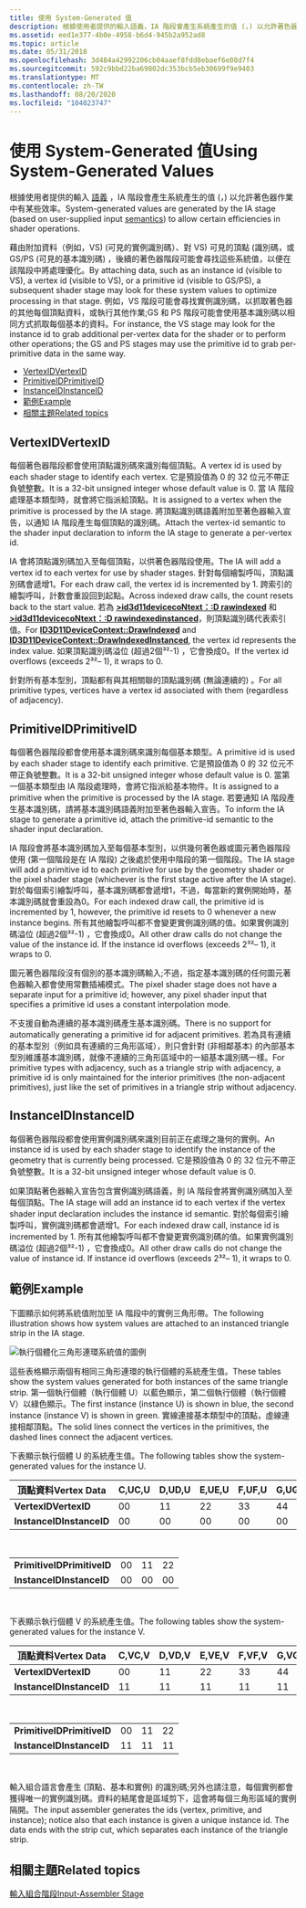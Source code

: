 ```yaml
---
title: 使用 System-Generated 值
description: 根據使用者提供的輸入語義，IA 階段會產生系統產生的值 (，) 以允許著色器作業中有某些效率。
ms.assetid: eed1e377-4b0e-4958-b6d4-945b2a952ad8
ms.topic: article
ms.date: 05/31/2018
ms.openlocfilehash: 3d484a42992206cb04aaef8fdd8ebaef6e08d7f4
ms.sourcegitcommit: 592c9bbd22ba69802dc353bcb5eb30699f9e9403
ms.translationtype: MT
ms.contentlocale: zh-TW
ms.lasthandoff: 08/20/2020
ms.locfileid: "104023747"
---
```

# <a name="using-system-generated-values"></a><span data-ttu-id="664e3-103">使用 System-Generated 值</span><span class="sxs-lookup"><span data-stu-id="664e3-103">Using System-Generated Values</span></span>

<span data-ttu-id="664e3-104">根據使用者提供的輸入 [語義](/windows/desktop/direct3dhlsl/dx-graphics-hlsl-semantics) ，IA 階段會產生系統產生的值 (，) 以允許著色器作業中有某些效率。</span><span class="sxs-lookup"><span data-stu-id="664e3-104">System-generated values are generated by the IA stage (based on user-supplied input [semantics](/windows/desktop/direct3dhlsl/dx-graphics-hlsl-semantics)) to allow certain efficiencies in shader operations.</span></span>

<span data-ttu-id="664e3-105">藉由附加資料（例如，VS)  (可見的實例識別碼）、對 VS) 可見的頂點 (識別碼，或 GS/PS (可見的基本識別碼) ，後續的著色器階段可能會尋找這些系統值，以便在該階段中將處理優化。</span><span class="sxs-lookup"><span data-stu-id="664e3-105">By attaching data, such as an instance id (visible to VS), a vertex id (visible to VS), or a primitive id (visible to GS/PS), a subsequent shader stage may look for these system values to optimize processing in that stage.</span></span> <span data-ttu-id="664e3-106">例如，VS 階段可能會尋找實例識別碼，以抓取著色器的其他每個頂點資料，或執行其他作業;GS 和 PS 階段可能會使用基本識別碼以相同方式抓取每個基本的資料。</span><span class="sxs-lookup"><span data-stu-id="664e3-106">For instance, the VS stage may look for the instance id to grab additional per-vertex data for the shader or to perform other operations; the GS and PS stages may use the primitive id to grab per-primitive data in the same way.</span></span>

-   [<span data-ttu-id="664e3-107">VertexID</span><span class="sxs-lookup"><span data-stu-id="664e3-107">VertexID</span></span>](#vertexid)
-   [<span data-ttu-id="664e3-108">PrimitiveID</span><span class="sxs-lookup"><span data-stu-id="664e3-108">PrimitiveID</span></span>](#primitiveid)
-   [<span data-ttu-id="664e3-109">InstanceID</span><span class="sxs-lookup"><span data-stu-id="664e3-109">InstanceID</span></span>](#instanceid)
-   [<span data-ttu-id="664e3-110">範例</span><span class="sxs-lookup"><span data-stu-id="664e3-110">Example</span></span>](#example)
-   [<span data-ttu-id="664e3-111">相關主題</span><span class="sxs-lookup"><span data-stu-id="664e3-111">Related topics</span></span>](#related-topics)

## <a name="vertexid"></a><span data-ttu-id="664e3-112">VertexID</span><span class="sxs-lookup"><span data-stu-id="664e3-112">VertexID</span></span>

<span data-ttu-id="664e3-113">每個著色器階段都會使用頂點識別碼來識別每個頂點。</span><span class="sxs-lookup"><span data-stu-id="664e3-113">A vertex id is used by each shader stage to identify each vertex.</span></span> <span data-ttu-id="664e3-114">它是預設值為 0 的 32 位元不帶正負號整數。</span><span class="sxs-lookup"><span data-stu-id="664e3-114">It is a 32-bit unsigned integer whose default value is 0.</span></span> <span data-ttu-id="664e3-115">當 IA 階段處理基本類型時，就會將它指派給頂點。</span><span class="sxs-lookup"><span data-stu-id="664e3-115">It is assigned to a vertex when the primitive is processed by the IA stage.</span></span> <span data-ttu-id="664e3-116">將頂點識別碼語義附加至著色器輸入宣告，以通知 IA 階段產生每個頂點的識別碼。</span><span class="sxs-lookup"><span data-stu-id="664e3-116">Attach the vertex-id semantic to the shader input declaration to inform the IA stage to generate a per-vertex id.</span></span>

<span data-ttu-id="664e3-117">IA 會將頂點識別碼加入至每個頂點，以供著色器階段使用。</span><span class="sxs-lookup"><span data-stu-id="664e3-117">The IA will add a vertex id to each vertex for use by shader stages.</span></span> <span data-ttu-id="664e3-118">針對每個繪製呼叫，頂點識別碼會遞增1。</span><span class="sxs-lookup"><span data-stu-id="664e3-118">For each draw call, the vertex id is incremented by 1.</span></span> <span data-ttu-id="664e3-119">跨索引的繪製呼叫，計數會重設回到起點。</span><span class="sxs-lookup"><span data-stu-id="664e3-119">Across indexed draw calls, the count resets back to the start value.</span></span> <span data-ttu-id="664e3-120">若為 [**>id3d11devicecoNtext：:D rawindexed**](/windows/desktop/api/D3D11/nf-d3d11-id3d11devicecontext-drawindexed) 和 [**>id3d11devicecoNtext：:D rawindexedinstanced**](/windows/desktop/api/D3D11/nf-d3d11-id3d11devicecontext-drawindexedinstanced)，則頂點識別碼代表索引值。</span><span class="sxs-lookup"><span data-stu-id="664e3-120">For [**ID3D11DeviceContext::DrawIndexed**](/windows/desktop/api/D3D11/nf-d3d11-id3d11devicecontext-drawindexed) and [**ID3D11DeviceContext::DrawIndexedInstanced**](/windows/desktop/api/D3D11/nf-d3d11-id3d11devicecontext-drawindexedinstanced), the vertex id represents the index value.</span></span> <span data-ttu-id="664e3-121">如果頂點識別碼溢位 (超過2個³²-1) ，它會換成0。</span><span class="sxs-lookup"><span data-stu-id="664e3-121">If the vertex id overflows (exceeds 2³²– 1), it wraps to 0.</span></span>

<span data-ttu-id="664e3-122">針對所有基本型別，頂點都有與其相關聯的頂點識別碼 (無論連續的) 。</span><span class="sxs-lookup"><span data-stu-id="664e3-122">For all primitive types, vertices have a vertex id associated with them (regardless of adjacency).</span></span>

## <a name="primitiveid"></a><span data-ttu-id="664e3-123">PrimitiveID</span><span class="sxs-lookup"><span data-stu-id="664e3-123">PrimitiveID</span></span>

<span data-ttu-id="664e3-124">每個著色器階段都會使用基本識別碼來識別每個基本類型。</span><span class="sxs-lookup"><span data-stu-id="664e3-124">A primitive id is used by each shader stage to identify each primitive.</span></span> <span data-ttu-id="664e3-125">它是預設值為 0 的 32 位元不帶正負號整數。</span><span class="sxs-lookup"><span data-stu-id="664e3-125">It is a 32-bit unsigned integer whose default value is 0.</span></span> <span data-ttu-id="664e3-126">當第一個基本類型由 IA 階段處理時，會將它指派給基本物件。</span><span class="sxs-lookup"><span data-stu-id="664e3-126">It is assigned to a primitive when the primitive is processed by the IA stage.</span></span> <span data-ttu-id="664e3-127">若要通知 IA 階段產生基本識別碼，請將基本識別碼語義附加至著色器輸入宣告。</span><span class="sxs-lookup"><span data-stu-id="664e3-127">To inform the IA stage to generate a primitive id, attach the primitive-id semantic to the shader input declaration.</span></span>

<span data-ttu-id="664e3-128">IA 階段會將基本識別碼加入至每個基本型別，以供幾何著色器或圖元著色器階段使用 (第一個階段是在 IA 階段) 之後處於使用中階段的第一個階段。</span><span class="sxs-lookup"><span data-stu-id="664e3-128">The IA stage will add a primitive id to each primitive for use by the geometry shader or the pixel shader stage (whichever is the first stage active after the IA stage).</span></span> <span data-ttu-id="664e3-129">對於每個索引繪製呼叫，基本識別碼都會遞增1，不過，每當新的實例開始時，基本識別碼就會重設為0。</span><span class="sxs-lookup"><span data-stu-id="664e3-129">For each indexed draw call, the primitive id is incremented by 1, however, the primitive id resets to 0 whenever a new instance begins.</span></span> <span data-ttu-id="664e3-130">所有其他繪製呼叫都不會變更實例識別碼的值。如果實例識別碼溢位 (超過2個³²-1) ，它會換成0。</span><span class="sxs-lookup"><span data-stu-id="664e3-130">All other draw calls do not change the value of the instance id. If the instance id overflows (exceeds 2³²– 1), it wraps to 0.</span></span>

<span data-ttu-id="664e3-131">圖元著色器階段沒有個別的基本識別碼輸入;不過，指定基本識別碼的任何圖元著色器輸入都會使用常數插補模式。</span><span class="sxs-lookup"><span data-stu-id="664e3-131">The pixel shader stage does not have a separate input for a primitive id; however, any pixel shader input that specifies a primitive id uses a constant interpolation mode.</span></span>

<span data-ttu-id="664e3-132">不支援自動為連續的基本識別碼產生基本識別碼。</span><span class="sxs-lookup"><span data-stu-id="664e3-132">There is no support for automatically generating a primitive id for adjacent primitives.</span></span> <span data-ttu-id="664e3-133">若為具有連續的基本型別（例如具有連續的三角形區域），則只會針對 (非相鄰基本) 的內部基本型別維護基本識別碼，就像不連續的三角形區域中的一組基本識別碼一樣。</span><span class="sxs-lookup"><span data-stu-id="664e3-133">For primitive types with adjacency, such as a triangle strip with adjacency, a primitive id is only maintained for the interior primitives (the non-adjacent primitives), just like the set of primitives in a triangle strip without adjacency.</span></span>

## <a name="instanceid"></a><span data-ttu-id="664e3-134">InstanceID</span><span class="sxs-lookup"><span data-stu-id="664e3-134">InstanceID</span></span>

<span data-ttu-id="664e3-135">每個著色器階段都會使用實例識別碼來識別目前正在處理之幾何的實例。</span><span class="sxs-lookup"><span data-stu-id="664e3-135">An instance id is used by each shader stage to identify the instance of the geometry that is currently being processed.</span></span> <span data-ttu-id="664e3-136">它是預設值為 0 的 32 位元不帶正負號整數。</span><span class="sxs-lookup"><span data-stu-id="664e3-136">It is a 32-bit unsigned integer whose default value is 0.</span></span>

<span data-ttu-id="664e3-137">如果頂點著色器輸入宣告包含實例識別碼語義，則 IA 階段會將實例識別碼加入至每個頂點。</span><span class="sxs-lookup"><span data-stu-id="664e3-137">The IA stage will add an instance id to each vertex if the vertex shader input declaration includes the instance id semantic.</span></span> <span data-ttu-id="664e3-138">對於每個索引繪製呼叫，實例識別碼都會遞增1。</span><span class="sxs-lookup"><span data-stu-id="664e3-138">For each indexed draw call, instance id is incremented by 1.</span></span> <span data-ttu-id="664e3-139">所有其他繪製呼叫都不會變更實例識別碼的值。如果實例識別碼溢位 (超過2個³²-1) ，它會換成0。</span><span class="sxs-lookup"><span data-stu-id="664e3-139">All other draw calls do not change the value of instance id. If instance id overflows (exceeds 2³²– 1), it wraps to 0.</span></span>

## <a name="example"></a><span data-ttu-id="664e3-140">範例</span><span class="sxs-lookup"><span data-stu-id="664e3-140">Example</span></span>

<span data-ttu-id="664e3-141">下圖顯示如何將系統值附加至 IA 階段中的實例三角形帶。</span><span class="sxs-lookup"><span data-stu-id="664e3-141">The following illustration shows how system values are attached to an instanced triangle strip in the IA stage.</span></span>

![執行個體化三角形連環系統值的圖例](images/d3d10-ia-example.png)

<span data-ttu-id="664e3-143">這些表格顯示兩個有相同三角形連環的執行個體的系統產生值。</span><span class="sxs-lookup"><span data-stu-id="664e3-143">These tables show the system values generated for both instances of the same triangle strip.</span></span> <span data-ttu-id="664e3-144">第一個執行個體（執行個體 U）以藍色顯示，第二個執行個體（執行個體 V）以綠色顯示。</span><span class="sxs-lookup"><span data-stu-id="664e3-144">The first instance (instance U) is shown in blue, the second instance (instance V) is shown in green.</span></span> <span data-ttu-id="664e3-145">實線連接基本類型中的頂點，虛線連接相鄰頂點。</span><span class="sxs-lookup"><span data-stu-id="664e3-145">The solid lines connect the vertices in the primitives, the dashed lines connect the adjacent vertices.</span></span>

<span data-ttu-id="664e3-146">下表顯示執行個體 U 的系統產生值。</span><span class="sxs-lookup"><span data-stu-id="664e3-146">The following tables show the system-generated values for the instance U.</span></span>



| <span data-ttu-id="664e3-147">頂點資料</span><span class="sxs-lookup"><span data-stu-id="664e3-147">Vertex Data</span></span>    | <span data-ttu-id="664e3-148">C,U</span><span class="sxs-lookup"><span data-stu-id="664e3-148">C,U</span></span> | <span data-ttu-id="664e3-149">D,U</span><span class="sxs-lookup"><span data-stu-id="664e3-149">D,U</span></span> | <span data-ttu-id="664e3-150">E,U</span><span class="sxs-lookup"><span data-stu-id="664e3-150">E,U</span></span> | <span data-ttu-id="664e3-151">F,U</span><span class="sxs-lookup"><span data-stu-id="664e3-151">F,U</span></span> | <span data-ttu-id="664e3-152">G,U</span><span class="sxs-lookup"><span data-stu-id="664e3-152">G,U</span></span> | <span data-ttu-id="664e3-153">H,U</span><span class="sxs-lookup"><span data-stu-id="664e3-153">H,U</span></span> | <span data-ttu-id="664e3-154">I,U</span><span class="sxs-lookup"><span data-stu-id="664e3-154">I,U</span></span> | <span data-ttu-id="664e3-155">J,U</span><span class="sxs-lookup"><span data-stu-id="664e3-155">J,U</span></span> | <span data-ttu-id="664e3-156">K,U</span><span class="sxs-lookup"><span data-stu-id="664e3-156">K,U</span></span> | <span data-ttu-id="664e3-157">L,U</span><span class="sxs-lookup"><span data-stu-id="664e3-157">L,U</span></span> |
|----------------|-----|-----|-----|-----|-----|-----|-----|-----|-----|-----|
| <span data-ttu-id="664e3-158">**VertexID**</span><span class="sxs-lookup"><span data-stu-id="664e3-158">**VertexID**</span></span>   | <span data-ttu-id="664e3-159">0</span><span class="sxs-lookup"><span data-stu-id="664e3-159">0</span></span>   | <span data-ttu-id="664e3-160">1</span><span class="sxs-lookup"><span data-stu-id="664e3-160">1</span></span>   | <span data-ttu-id="664e3-161">2</span><span class="sxs-lookup"><span data-stu-id="664e3-161">2</span></span>   | <span data-ttu-id="664e3-162">3</span><span class="sxs-lookup"><span data-stu-id="664e3-162">3</span></span>   | <span data-ttu-id="664e3-163">4</span><span class="sxs-lookup"><span data-stu-id="664e3-163">4</span></span>   | <span data-ttu-id="664e3-164">5</span><span class="sxs-lookup"><span data-stu-id="664e3-164">5</span></span>   | <span data-ttu-id="664e3-165">6</span><span class="sxs-lookup"><span data-stu-id="664e3-165">6</span></span>   | <span data-ttu-id="664e3-166">7</span><span class="sxs-lookup"><span data-stu-id="664e3-166">7</span></span>   | <span data-ttu-id="664e3-167">8</span><span class="sxs-lookup"><span data-stu-id="664e3-167">8</span></span>   | <span data-ttu-id="664e3-168">9</span><span class="sxs-lookup"><span data-stu-id="664e3-168">9</span></span>   |
| <span data-ttu-id="664e3-169">**InstanceID**</span><span class="sxs-lookup"><span data-stu-id="664e3-169">**InstanceID**</span></span> | <span data-ttu-id="664e3-170">0</span><span class="sxs-lookup"><span data-stu-id="664e3-170">0</span></span>   | <span data-ttu-id="664e3-171">0</span><span class="sxs-lookup"><span data-stu-id="664e3-171">0</span></span>   | <span data-ttu-id="664e3-172">0</span><span class="sxs-lookup"><span data-stu-id="664e3-172">0</span></span>   | <span data-ttu-id="664e3-173">0</span><span class="sxs-lookup"><span data-stu-id="664e3-173">0</span></span>   | <span data-ttu-id="664e3-174">0</span><span class="sxs-lookup"><span data-stu-id="664e3-174">0</span></span>   | <span data-ttu-id="664e3-175">0</span><span class="sxs-lookup"><span data-stu-id="664e3-175">0</span></span>   | <span data-ttu-id="664e3-176">0</span><span class="sxs-lookup"><span data-stu-id="664e3-176">0</span></span>   | <span data-ttu-id="664e3-177">0</span><span class="sxs-lookup"><span data-stu-id="664e3-177">0</span></span>   | <span data-ttu-id="664e3-178">0</span><span class="sxs-lookup"><span data-stu-id="664e3-178">0</span></span>   | <span data-ttu-id="664e3-179">0</span><span class="sxs-lookup"><span data-stu-id="664e3-179">0</span></span>   |



 



|                 |     |     |     |
|-----------------|-----|-----|-----|
| <span data-ttu-id="664e3-180">**PrimitiveID**</span><span class="sxs-lookup"><span data-stu-id="664e3-180">**PrimitiveID**</span></span> | <span data-ttu-id="664e3-181">0</span><span class="sxs-lookup"><span data-stu-id="664e3-181">0</span></span>   | <span data-ttu-id="664e3-182">1</span><span class="sxs-lookup"><span data-stu-id="664e3-182">1</span></span>   | <span data-ttu-id="664e3-183">2</span><span class="sxs-lookup"><span data-stu-id="664e3-183">2</span></span>   |
| <span data-ttu-id="664e3-184">**InstanceID**</span><span class="sxs-lookup"><span data-stu-id="664e3-184">**InstanceID**</span></span>  | <span data-ttu-id="664e3-185">0</span><span class="sxs-lookup"><span data-stu-id="664e3-185">0</span></span>   | <span data-ttu-id="664e3-186">0</span><span class="sxs-lookup"><span data-stu-id="664e3-186">0</span></span>   | <span data-ttu-id="664e3-187">0</span><span class="sxs-lookup"><span data-stu-id="664e3-187">0</span></span>   |



 

<span data-ttu-id="664e3-188">下表顯示執行個體 V 的系統產生值。</span><span class="sxs-lookup"><span data-stu-id="664e3-188">The following tables show the system-generated values for the instance V.</span></span>



| <span data-ttu-id="664e3-189">頂點資料</span><span class="sxs-lookup"><span data-stu-id="664e3-189">Vertex Data</span></span>    | <span data-ttu-id="664e3-190">C,V</span><span class="sxs-lookup"><span data-stu-id="664e3-190">C,V</span></span> | <span data-ttu-id="664e3-191">D,V</span><span class="sxs-lookup"><span data-stu-id="664e3-191">D,V</span></span> | <span data-ttu-id="664e3-192">E,V</span><span class="sxs-lookup"><span data-stu-id="664e3-192">E,V</span></span> | <span data-ttu-id="664e3-193">F,V</span><span class="sxs-lookup"><span data-stu-id="664e3-193">F,V</span></span> | <span data-ttu-id="664e3-194">G,V</span><span class="sxs-lookup"><span data-stu-id="664e3-194">G,V</span></span> | <span data-ttu-id="664e3-195">H,V</span><span class="sxs-lookup"><span data-stu-id="664e3-195">H,V</span></span> | <span data-ttu-id="664e3-196">I,V</span><span class="sxs-lookup"><span data-stu-id="664e3-196">I,V</span></span> | <span data-ttu-id="664e3-197">J,V</span><span class="sxs-lookup"><span data-stu-id="664e3-197">J,V</span></span> | <span data-ttu-id="664e3-198">K,V</span><span class="sxs-lookup"><span data-stu-id="664e3-198">K,V</span></span> | <span data-ttu-id="664e3-199">L,V</span><span class="sxs-lookup"><span data-stu-id="664e3-199">L,V</span></span> |
|----------------|-----|-----|-----|-----|-----|-----|-----|-----|-----|-----|
| <span data-ttu-id="664e3-200">**VertexID**</span><span class="sxs-lookup"><span data-stu-id="664e3-200">**VertexID**</span></span>   | <span data-ttu-id="664e3-201">0</span><span class="sxs-lookup"><span data-stu-id="664e3-201">0</span></span>   | <span data-ttu-id="664e3-202">1</span><span class="sxs-lookup"><span data-stu-id="664e3-202">1</span></span>   | <span data-ttu-id="664e3-203">2</span><span class="sxs-lookup"><span data-stu-id="664e3-203">2</span></span>   | <span data-ttu-id="664e3-204">3</span><span class="sxs-lookup"><span data-stu-id="664e3-204">3</span></span>   | <span data-ttu-id="664e3-205">4</span><span class="sxs-lookup"><span data-stu-id="664e3-205">4</span></span>   | <span data-ttu-id="664e3-206">5</span><span class="sxs-lookup"><span data-stu-id="664e3-206">5</span></span>   | <span data-ttu-id="664e3-207">6</span><span class="sxs-lookup"><span data-stu-id="664e3-207">6</span></span>   | <span data-ttu-id="664e3-208">7</span><span class="sxs-lookup"><span data-stu-id="664e3-208">7</span></span>   | <span data-ttu-id="664e3-209">8</span><span class="sxs-lookup"><span data-stu-id="664e3-209">8</span></span>   | <span data-ttu-id="664e3-210">9</span><span class="sxs-lookup"><span data-stu-id="664e3-210">9</span></span>   |
| <span data-ttu-id="664e3-211">**InstanceID**</span><span class="sxs-lookup"><span data-stu-id="664e3-211">**InstanceID**</span></span> | <span data-ttu-id="664e3-212">1</span><span class="sxs-lookup"><span data-stu-id="664e3-212">1</span></span>   | <span data-ttu-id="664e3-213">1</span><span class="sxs-lookup"><span data-stu-id="664e3-213">1</span></span>   | <span data-ttu-id="664e3-214">1</span><span class="sxs-lookup"><span data-stu-id="664e3-214">1</span></span>   | <span data-ttu-id="664e3-215">1</span><span class="sxs-lookup"><span data-stu-id="664e3-215">1</span></span>   | <span data-ttu-id="664e3-216">1</span><span class="sxs-lookup"><span data-stu-id="664e3-216">1</span></span>   | <span data-ttu-id="664e3-217">1</span><span class="sxs-lookup"><span data-stu-id="664e3-217">1</span></span>   | <span data-ttu-id="664e3-218">1</span><span class="sxs-lookup"><span data-stu-id="664e3-218">1</span></span>   | <span data-ttu-id="664e3-219">1</span><span class="sxs-lookup"><span data-stu-id="664e3-219">1</span></span>   | <span data-ttu-id="664e3-220">1</span><span class="sxs-lookup"><span data-stu-id="664e3-220">1</span></span>   | <span data-ttu-id="664e3-221">1</span><span class="sxs-lookup"><span data-stu-id="664e3-221">1</span></span>   |



 



|                 |     |     |     |
|-----------------|-----|-----|-----|
| <span data-ttu-id="664e3-222">**PrimitiveID**</span><span class="sxs-lookup"><span data-stu-id="664e3-222">**PrimitiveID**</span></span> | <span data-ttu-id="664e3-223">0</span><span class="sxs-lookup"><span data-stu-id="664e3-223">0</span></span>   | <span data-ttu-id="664e3-224">1</span><span class="sxs-lookup"><span data-stu-id="664e3-224">1</span></span>   | <span data-ttu-id="664e3-225">2</span><span class="sxs-lookup"><span data-stu-id="664e3-225">2</span></span>   |
| <span data-ttu-id="664e3-226">**InstanceID**</span><span class="sxs-lookup"><span data-stu-id="664e3-226">**InstanceID**</span></span>  | <span data-ttu-id="664e3-227">1</span><span class="sxs-lookup"><span data-stu-id="664e3-227">1</span></span>   | <span data-ttu-id="664e3-228">1</span><span class="sxs-lookup"><span data-stu-id="664e3-228">1</span></span>   | <span data-ttu-id="664e3-229">1</span><span class="sxs-lookup"><span data-stu-id="664e3-229">1</span></span>   |



 

<span data-ttu-id="664e3-230">輸入組合語言會產生 (頂點、基本和實例) 的識別碼;另外也請注意，每個實例都會獲得唯一的實例識別碼。資料的結尾會是區域剪下，這會將每個三角形區域的實例隔開。</span><span class="sxs-lookup"><span data-stu-id="664e3-230">The input assembler generates the ids (vertex, primitive, and instance); notice also that each instance is given a unique instance id. The data ends with the strip cut, which separates each instance of the triangle strip.</span></span>

## <a name="related-topics"></a><span data-ttu-id="664e3-231">相關主題</span><span class="sxs-lookup"><span data-stu-id="664e3-231">Related topics</span></span>

<dl> <dt>

[<span data-ttu-id="664e3-232">輸入組合階段</span><span class="sxs-lookup"><span data-stu-id="664e3-232">Input-Assembler Stage</span></span>](d3d10-graphics-programming-guide-input-assembler-stage.md)
</dt> </dl>

 

 